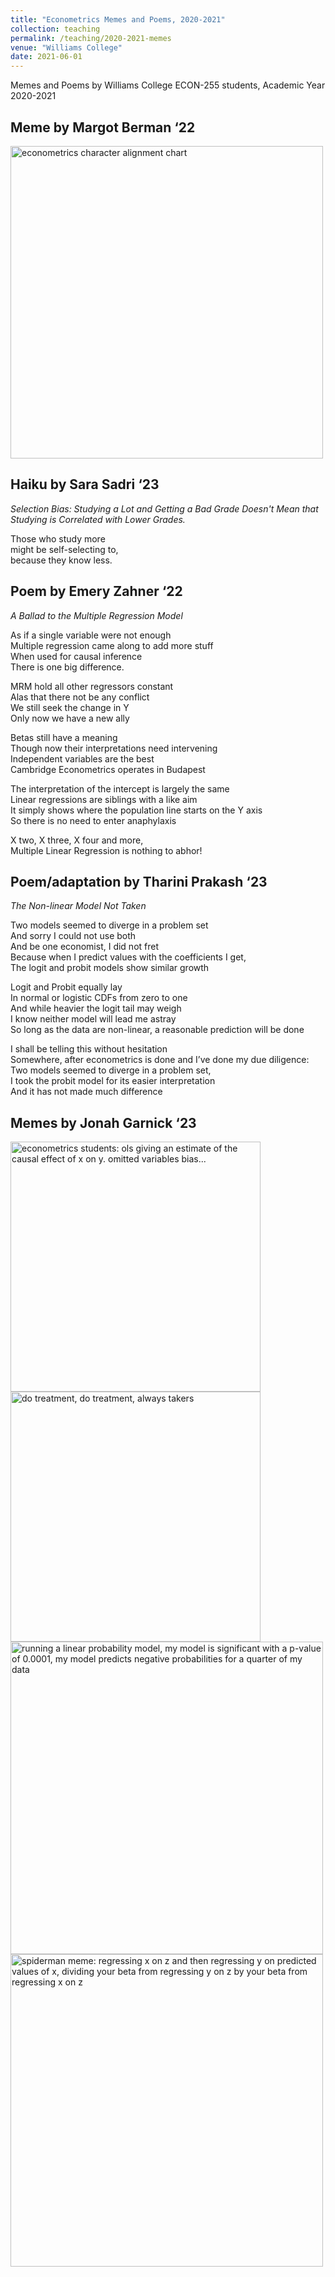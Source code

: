 ```yaml
---
title: "Econometrics Memes and Poems, 2020-2021"
collection: teaching
permalink: /teaching/2020-2021-memes
venue: "Williams College"
date: 2021-06-01
---
```

Memes and Poems by Williams College ECON-255 students, Academic Year 2020-2021

<!--- # Econometrics Memes and Poems, 2020-2021 --->

## Meme by Margot Berman ‘22

<img src="https://owenozier.github.io/images/memes/2020-2021-meme-berman.png"  width=500 alt="econometrics character alignment chart">

## Haiku by Sara Sadri ‘23
<i>Selection Bias: Studying a Lot and Getting a Bad Grade Doesn't Mean that Studying is Correlated with Lower Grades.</i>

Those who study more <br/>
might be self-selecting to, <br/>
because they know less. <br/>


## Poem by Emery Zahner ‘22
<i>A Ballad to the Multiple Regression Model</i>

As if a single variable were not enough <br/>
Multiple regression came along to add more stuff <br/>
When used for causal inference <br/>
There is one big difference. <br/>

MRM hold all other regressors constant <br/>
Alas that there not be any conflict <br/>
We still seek the change in Y <br/>
Only now we have a new ally <br/>

Betas still have a meaning <br/>
Though now their interpretations need intervening <br/>
Independent variables are the best <br/>
Cambridge Econometrics operates in Budapest <br/>

The interpretation of the intercept is largely the same <br/>
Linear regressions are siblings with a like aim <br/>
It simply shows where the population line starts on the Y axis <br/>
So there is no need to enter anaphylaxis <br/>

X two, X three, X four and more, <br/>
Multiple Linear Regression is nothing to abhor! <br/>

## Poem/adaptation by Tharini Prakash ‘23
<i>The Non-linear Model Not Taken</i>

Two models seemed to diverge in a problem set <br/>
And sorry I could not use both <br/>
And be one economist, I did not fret <br/>
Because when I predict values with the coefficients I get, <br/>
The logit and probit models show similar growth <br/>

Logit and Probit equally lay <br/>
In normal or logistic CDFs from zero to one <br/>
And while heavier the logit tail may weigh <br/>
I know neither model will lead me astray <br/>
So long as the data are non-linear, a reasonable prediction will be done <br/>

I shall be telling this without hesitation <br/>
Somewhere, after econometrics is done and I’ve done my due diligence: <br/>
Two models seemed to diverge in a problem set, <br/>
I took the probit model for its easier interpretation <br/>
And it has not made much difference <br/>



## Memes by Jonah Garnick ‘23

<img src="https://owenozier.github.io/images/memes/2020-2021-meme-garnick-1.jpg"  width=400 alt="econometrics students: ols giving an estimate of the causal effect of x on y. omitted variables bias...">

<img src="https://owenozier.github.io/images/memes/2020-2021-meme-garnick-2.jpg"  width=400 alt="do treatment, do treatment, always takers">

<img src="https://owenozier.github.io/images/memes/2020-2021-meme-garnick-3.jpg"  width=500 alt="running a linear probability model, my model is significant with a p-value of 0.0001, my model predicts negative probabilities for a quarter of my data">

<img src="https://owenozier.github.io/images/memes/2020-2021-meme-garnick-4.jpg"  width=500 alt="spiderman meme: regressing x on z and then regressing y on predicted values of x, dividing your beta from regressing y on z by your beta from regressing x on z">

